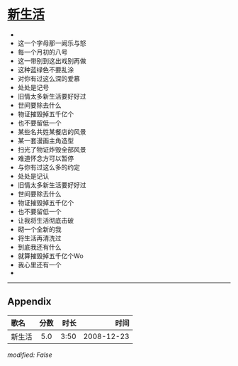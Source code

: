 # [新生活](https://music.163.com/song?id=30569062)

* 
* 这一个字母那一阙乐与怒
* 每一个月初的八号
* 这一带别到这出戏别再做
* 这种蓝绿色不要乱涂
* 对你有过这么深的爱慕
* 处处是记号
* 旧情太多新生活要好好过
* 世间要除去什么
* 物证摧毁掉五千亿个
* 也不要留低一个
* 某些名共姓某餐店的风景
* 某一套漫画主角造型
* 扫光了物证炸毁全部风景
* 难道怀念方可以暂停
* 与你有过这么多的约定
* 处处是记认
* 旧情太多新生活要好好过
* 世间要除去什么
* 物证摧毁掉五千亿个
* 也不要留低一个
* 让我将生活彻底击破
* 砌一个全新的我
* 将生活再清洗过
* 到底我还有什么
* 就算摧毁掉五千亿个Wo
* 我心里还有一个
* 


---

## Appendix

|歌名|分数|时长|时间|
|:---|:---:|---:|---:|
|新生活|5.0|3:50|2008-12-23

*modified: False*